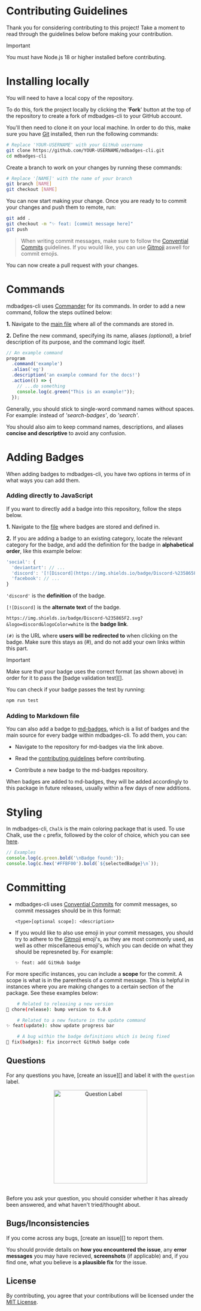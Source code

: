 # Contributing Guidelines

Thank you for considering contributing to this project! Take a moment to read through the guidelines below before making your contribution.

> [!IMPORTANT]
> You must have Node.js 18 or higher installed before contributing.

# Installing locally

You will need to have a local copy of the repository. 

To do this, fork the project locally by clicking the '**Fork**' button at the top of the repository to create a fork of mdbadges-cli to your GitHub account.

You'll then need to clone it on your local machine. In order to do this, make sure you have [Git][] installed, then run the following commands:

```bash
# Replace 'YOUR-USERNAME' with your GitHub username
git clone https://github.com/YOUR-USERNAME/mdbadges-cli.git
cd mdbadges-cli
```

Create a branch to work on your changes by running these commands:

```bash
# Replace '[NAME]' with the name of your branch
git branch [NAME]
git checkout [NAME]
```

You can now start making your change. Once you are ready to to commit your changes and push them to remote, run:

```bash
git add .
git checkout -m "✨ feat: [commit message here]"
git push
```

> When writing commit messages, make sure to follow the [Convential Commits][] guidelines. If you would like, you can use [Gitmoji][] aswell for commit emojis.

You can now create a pull request with your changes.

# Commands

mdbadges-cli uses [Commander][] for its commands. In order to add a new command, follow the steps outlined below:

**1.** Navigate to the [main file][index.js] where all of the commands are stored in.

**2.** Define the new command, specifying its name, aliases *(optional)*, a brief description of its purpose, and the command logic itself.

```javascript
// An example command
program
  .command('example')
  .alias('eg')
  .description('an example command for the docs!')
  .action(() => {
    // ...do something
    console.log(c.green("This is an example!"));
  });
```

Generally, you should stick to single-word command names without spaces. For example: instead of *'search-badges'*, do *'search'*. 

You should also aim to keep command names, descriptions, and aliases **concise and descriptive** to avoid any confusion.

# Adding Badges

When adding badges to mdbadges-cli, you have two options in terms of in what ways you can add them.

### Adding directly to JavaScript

If you want to directly add a badge into this repository, follow the steps below.

**1.** Navigate to the [file][badges.js] where badges are stored and defined in.

**2.** If you are adding a badge to an existing category, locate the relevant category for the badge, and add the definition for the badge in **alphabetical order**, like this example below:

```javascript
'social': {
  'deviantart': // ...
  'discord': '[![Discord](https://img.shields.io/badge/Discord-%235865F2.svg?&logo=discord&logoColor=white)](#) ',
  'facebook': // ...
}
```

`'discord'` is the **definition** of the badge.

`[![Discord]` is the **alternate text** of the badge.

`https://img.shields.io/badge/Discord-%235865F2.svg?&logo=discord&logoColor=white` is the **badge link**.

`(#)` is the URL where **users will be redirected to** when clicking on the badge. Make sure this stays as (#), and do not add your own links within this part.

> [!IMPORTANT]
> Make sure that your badge uses the correct format (as shown above) in order for it to pass the [badge validation test][].
>
> You can check if your badge passes the test by running:
> ```bash
> npm run test
> ```

### Adding to Markdown file

You can also add a badge to [md-badges][], which is a list of badges and the main source for every badge within mdbadges-cli. To add them, you can:

* Navigate to the repository for md-badges via the link above.

* Read the [contributing guidelines][md-badges Contributing Guidelines] before contributing.

* Contribute a new badge to the md-badges repository.

When badges are added to md-badges, they will be added accordingly to this package in future releases, usually within a few days of new additions.

# Styling

In mdbadges-cli, `Chalk` is the main coloring package that is used. To use Chalk, use the `c` prefix, followed by the color of choice, which you can see [here][Chalk Color Options].

  ```javascript
  // Examples
  console.log(c.green.bold('\nBadge found:'));
  console.log(c.hex('#FFBF00').bold(`${selectedBadge}\n`));
  ```

# Committing

* mdbadges-cli uses [Convential Commits][] for commit messages, so commit messages should be in this format:

    ```
    <type>[optional scope]: <description>
    ```

* If you would like to also use emoji in your commit messages, you should try to adhere to the [Gitmoji][] emoji's, as they are most commonly used, as well as other miscellaneous emoji's, which you can decide on what they should be represneted by. For example:

    ```
    ✨ feat: add GitHub badge
    ```

For more specific instances, you can include a **scope** for the commit. A scope is what is in the parenthesis of a commit message. This is helpful in instances where you are making changes to a certain section of the package. See these examples below:

```bash
    # Related to releasing a new version
🔖 chore(release): bump version to 6.0.0

    # Related to a new feature in the update command
✨ feat(update): show update progress bar

    # A bug within the badge definitions which is being fixed
🐛 fix(badges): fix incorrect GitHub badge code
```

## Questions

For any questions you have, [create an issue][] and label it with the `question` label.

<div align="center">
  <img src="https://github.com/inttter/mdbadges-cli/assets/73017070/6175f030-109b-4931-aa25-7803360ce303" width="250" alt="Question Label">
</div>
<br>

Before you ask your question, you should consider whether it has already been answered, and what haven't tried/thought about.

## Bugs/Inconsistencies

If you come across any bugs, [create an issue][] to report them. 

You should provide details on **how you encountered the issue**, any **error messages** you may have recieved, **screenshots** (if applicable) and, if you find one, what you believe is **a plausible fix** for the issue.

## License

By contributing, you agree that your contributions will be licensed under the [MIT License][].

<!-- Link Definitions -->
[badges.js]: https://github.com/inttter/mdbadges-cli/blob/main/src/badges.js
[Chalk Color Options]: https://github.com/chalk/chalk?tab=readme-ov-file#styles
[Commander]: https://www.npmjs.com/package/commander
[Convential Commits]: https://www.conventionalcommits.org/en/v1.0.0/
[Git]: https://git-scm.com
[Gitmoji]: https://gitmoji.dev
[index.js]: https://github.com/inttter/mdbadges-cli/blob/main/src/index.js
[md-badges]: https://github.com/inttter/md-badges
[md-badges Contributing Guidelines]: https://github.com/inttter/md-badges/blob/main/CONTRIBUTING.md
[MIT License]: https://github.com/inttter/mdbadges-cli/blob/main/LICENSE